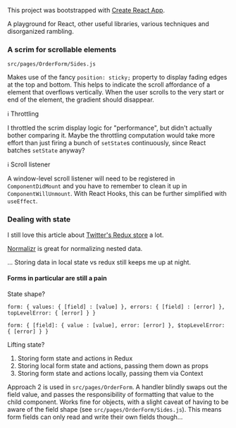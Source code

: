 This project was bootstrapped with [Create React App](https://github.com/facebook/create-react-app).

A playground for React, other useful libraries, various techniques and disorganized rambling.

### A scrim for scrollable elements

`src/pages/OrderForm/Sides.js`

Makes use of the fancy `position: sticky;` property to display fading edges at the top and bottom. This helps to indicate the scroll affordance of a element that overflows vertically. When the user scrolls to the very start or end of the element, the gradient should disappear.

ℹ️ Throttling

I throttled the scrim display logic for "performance", but didn't actually bother comparing it. Maybe the throttling computation would take more effort than just firing a bunch of `setState`s continuously, since React batches `setState` anyway?

ℹ️ Scroll listener

A window-level scroll listener will need to be registered in `ComponentDidMount` and you have to remember to clean it up in `ComponentWillUnmount`. With React Hooks, this can be further simplified with `useEffect`.

### Dealing with state

I still love this article about [Twitter's Redux store](https://medium.com/statuscode/dissecting-twitters-redux-store-d7280b62c6b1) a lot.

[Normalizr](https://github.com/paularmstrong/normalizr) is great for normalizing nested data.

... Storing data in local state vs redux still keeps me up at night.

#### Forms in particular are still a pain
State shape?

```
form: { values: { [field] : [value] }, errors: { [field] : [error] }, topLevelError: { [error] } }
```

```
form: { [field]: { value : [value], error: [error] }, $topLevelError: { [error] } }
```
Lifting state?
1. Storing form state and actions in Redux
2. Storing local form state and actions, passing them down as props
3. Storing form state and actions locally, passing them via Context

Approach 2 is used in `src/pages/OrderForm`. A handler blindly swaps out the field value, and passes the responsibility of formatting that value to the child component. Works fine for objects, with a slight caveat of having to be aware of the field shape (see `src/pages/OrderForm/Sides.js`). This means form fields can only read and write their own fields though...
